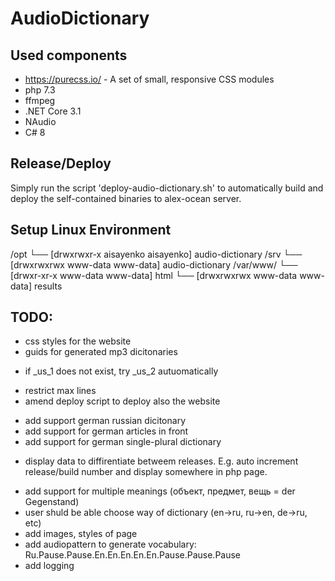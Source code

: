 ﻿# AudioDictionary

Used components
---------------
- https://purecss.io/ - A set of small, responsive CSS modules
- php 7.3
- ffmpeg
- .NET Core 3.1
- NAudio
- C# 8


Release/Deploy
-------
Simply run the script 'deploy-audio-dictionary.sh' to automatically build and deploy the self-contained binaries to alex-ocean server.


Setup Linux Environment
-----------------------
/opt
└── [drwxrwxr-x aisayenko aisayenko]  audio-dictionary
/srv
└── [drwxrwxrwx www-data www-data]  audio-dictionary
/var/www/
└── [drwxr-xr-x www-data www-data]  html
    └── [drwxrwxrwx www-data www-data]  results


TODO:
-----
+ css styles for the website
+ guids for generated mp3 dicitonaries
- if _us_1 does not exist, try _us_2 autuomatically
+ restrict max lines
+ amend deploy script to deploy also the website
- add support german russian dicitonary
- add support for german articles in front
- add support for german single-plural dictionary
+ display data to diffirentiate betweem releases. E.g. auto increment release/build number and display somewhere in php page.
- add support for multiple meanings (объект, предмет, вещь = der Gegenstand)
- user shuld be able choose way of dictionary (en->ru, ru->en, de->ru, etc)
- add images, styles of page
- add audiopattern to generate vocabulary: Ru.Pause.Pause.En.En.En.En.En.Pause.Pause.Pause
- add logging